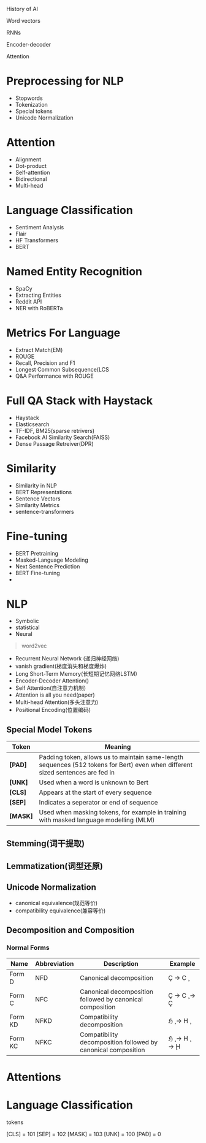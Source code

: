 History of AI

Word vectors

RNNs

Encoder-decoder

Attention



# Preprocessing for NLP

+ Stopwords
+ Tokenization
+ Special tokens
+ Unicode Normalization

# Attention

+ Alignment
+ Dot-product
+ Self-attention
+ Bidirectional
+ Multi-head

# Language Classification

+ Sentiment Analysis
+ Flair
+ HF Transformers
+ BERT

# Named Entity Recognition

+ SpaCy
+ Extracting Entities
+ Reddit API
+ NER with RoBERTa


# Metrics For Language

+ Extract Match(EM)
+ ROUGE
+ Recall, Precision and F1
+ Longest Common Subsequence(LCS
+ Q&A Performance with ROUGE


# Full QA Stack with Haystack

+ Haystack
+ Elasticsearch
+ TF-IDF, BM25(sparse retrivers)
+ Facebook AI Similarity Search(FAISS)
+ Dense Passage Retreiver(DPR)

# Similarity

+ Similarity in NLP
+ BERT Representations
+ Sentence Vectors
+ Similarity Metrics
+ sentence-transformers


# Fine-tuning

+ BERT Pretraining
+ Masked-Language Modeling
+ Next Sentence Prediction
+ BERT Fine-tuning
+

# NLP

+ Symbolic
+ statistical
+ Neural

> word2vec


+ Recurrent Neural Network (递归神经网络)
+ vanish gradient(梯度消失和梯度爆炸)
+ Long Short-Term Memory(长短期记忆网络LSTM)
+ Encoder-Decoder Attention()
+ Self Attention(自注意力机制)
+ Attention is all you need(paper)
+ Multi-head Attention(多头注意力)
+ Positional Encoding(位置编码)

## Special Model Tokens

| Token | Meaning |
| --- | --- |
| **[PAD]** | Padding token, allows us to maintain same-length sequences (512 tokens for Bert) even when different sized sentences are fed in |
| **[UNK]** | Used when a word is unknown to Bert |
| **[CLS]** | Appears at the start of every sequence |
| **[SEP]** | Indicates a seperator or end of sequence |
| **[MASK]** | Used when masking tokens, for example in training with masked language modelling (MLM) |+

## Stemming(词干提取)
## Lemmatization(词型还原)

## Unicode Normalization

+ canonical equivalence(规范等价)
+ compatibility equivalence(兼容等价)

## Decomposition and Composition

### Normal Forms

| Name  | Abbreviation | Description | Example |
| --- | --------------- | ----------- | -------- |
| Form D | NFD | Canonical decomposition | Ç → C ̧ |
| Form C | NFC | Canonical decomposition followed by canonical composition | Ç → C ̧ → Ç|
| Form KD | NFKD | Compatibility  decomposition | ℌ ̧ → H ̧|
| Form KC | NFKC | Compatibility  decomposition followed by canonical composition| ℌ ̧ → H ̧ → Ḩ|

# Attentions

# Language Classification

tokens 

[CLS]  = 101
[SEP]  = 102
[MASK]  = 103
[UNK]  = 100
[PAD]  = 0

